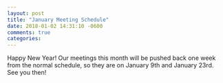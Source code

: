 ```yaml
---
layout: post
title: "January Meeting Schedule"
date: 2018-01-02 14:31:10 -0600
comments: true
categories: 
---
```

Happy New Year! Our meetings this month will be pushed back one week from the normal schedule, so they are on January 9th and January 23rd. See you then!